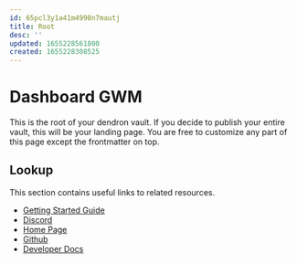 ```yaml
---
id: 65pcl3y1a41m4998n7mautj
title: Root
desc: ''
updated: 1655228561800
created: 1655228308525
---
```


# Dashboard GWM

This is the root of your dendron vault. If you decide to publish your entire
vault, this will be your landing page. You are free to customize any part of
this page except the frontmatter on top.

## Lookup

This section contains useful links to related resources.

- [Getting Started Guide](https://link.dendron.so/6b25)
- [Discord](https://link.dendron.so/6b23)
- [Home Page](https://wiki.dendron.so/)
- [Github](https://link.dendron.so/6b24)
- [Developer Docs](https://docs.dendron.so/)
